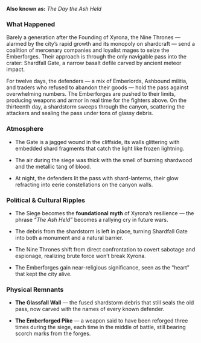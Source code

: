 **Also known as:** _The Day the Ash Held_

### **What Happened**

Barely a generation after the Founding of Xyrona, the Nine Thrones — alarmed by the city’s rapid growth and its monopoly on shardcraft — send a coalition of mercenary companies and loyalist mages to seize the Emberforges. Their approach is through the only navigable pass into the crater: Shardfall Gate, a narrow basalt defile carved by ancient meteor impact.

For twelve days, the defenders — a mix of Emberlords, Ashbound militia, and traders who refused to abandon their goods — hold the pass against overwhelming numbers. The Emberforges are pushed to their limits, producing weapons and armor in real time for the fighters above. On the thirteenth day, a shardstorm sweeps through the canyon, scattering the attackers and sealing the pass under tons of glassy debris.

### **Atmosphere**

- The Gate is a jagged wound in the cliffside, its walls glittering with embedded shard fragments that catch the light like frozen lightning.
    
- The air during the siege was thick with the smell of burning shardwood and the metallic tang of blood.
    
- At night, the defenders lit the pass with shard-lanterns, their glow refracting into eerie constellations on the canyon walls.
    

### **Political & Cultural Ripples**

- The Siege becomes the **foundational myth** of Xyrona’s resilience — the phrase _“The Ash Held”_ becomes a rallying cry in future wars.
    
- The debris from the shardstorm is left in place, turning Shardfall Gate into both a monument and a natural barrier.
    
- The Nine Thrones shift from direct confrontation to covert sabotage and espionage, realizing brute force won’t break Xyrona.
    
- The Emberforges gain near-religious significance, seen as the “heart” that kept the city alive.
    

### **Physical Remnants**

- **The Glassfall Wall** — the fused shardstorm debris that still seals the old pass, now carved with the names of every known defender.
    
- **The Emberforged Pike** — a weapon said to have been reforged three times during the siege, each time in the middle of battle, still bearing scorch marks from the forges.